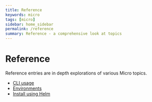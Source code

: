 ```yaml
---
title: Reference
keywords: micro
tags: [micro]
sidebar: home_sidebar
permalink: /reference
summary: Reference - a comprehensive look at topics
---
```


# Reference

Reference entries are in depth explorations of various Micro topics.

- [CLI usage](/reference/cli)
- [Environments](/reference/environments)
- [Install using Helm](/reference/helm)
